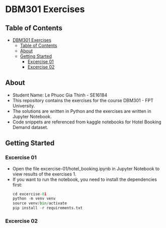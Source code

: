 # DBM301 Exercises

## Table of Contents

- [DBM301 Exercises](#dbm301-exercises)
  - [Table of Contents](#table-of-contents)
  - [About ](#about-)
  - [Getting Started ](#getting-started-)
    - [Excercise 01](#excercise-01)
    - [Excercise 02](#excercise-02)

## About <a name = "about"></a>
- Student Name: Le Phuoc Gia Thinh - SE16184
- This repository contains the exercises for the course DBM301 - FPT University.
- The solutions are written in Python and the exercises are written in Jupyter Notebook.
- Code snippets are referenced from kaggle notebooks for Hotel Booking Demand dataset.

## Getting Started <a name = "getting_started"></a>
### Excercise 01
- Open the file excercise-01/hotel_booking.ipynb in Jupyter Notebook to view results of the exercises 1.
- If you want to run the notebook, you need to install the dependencies first:
  ```python
  cd excercise-01
  python -m venv venv
  source venv/bin/activate
  pip install -r requirements.txt
  ```
### Excercise 02